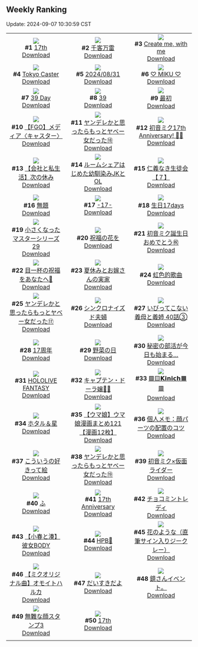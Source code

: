 ## Weekly Ranking
Update: 2024-09-07 10:30:59 CST

|      |      |      |
| :----: | :----: | :----: |
| ![](https://i.pixiv.re/c/240x480/img-master/img/2024/09/01/00/01/15/122018635_p0_master1200.jpg)<br>**#1** [17th](https://www.pixiv.net/artworks/122018635)<br>[Download](https://i.pixiv.re/img-original/img/2024/09/01/00/01/15/122018635_p0.png) | ![](https://i.pixiv.re/c/240x480/img-master/img/2024/08/31/00/02/27/121980605_p0_master1200.jpg)<br>**#2** [千客万雷](https://www.pixiv.net/artworks/121980605)<br>[Download](https://i.pixiv.re/img-original/img/2024/08/31/00/02/27/121980605_p0.jpg) | ![](https://i.pixiv.re/c/240x480/img-master/img/2024/08/30/03/32/20/121955436_p0_master1200.jpg)<br>**#3** [Create me, with me](https://www.pixiv.net/artworks/121955436)<br>[Download](https://i.pixiv.re/img-original/img/2024/08/30/03/32/20/121955436_p0.png) |
| ![](https://i.pixiv.re/c/240x480/img-master/img/2024/08/31/21/31/53/122011890_p0_master1200.jpg)<br>**#4** [Tokyo Caster](https://www.pixiv.net/artworks/122011890)<br>[Download](https://i.pixiv.re/img-original/img/2024/08/31/21/31/53/122011890_p0.jpg) | ![](https://i.pixiv.re/c/240x480/img-master/img/2024/08/31/00/06/44/121981001_p0_master1200.jpg)<br>**#5** [2024/08/31](https://www.pixiv.net/artworks/121981001)<br>[Download](https://i.pixiv.re/img-original/img/2024/08/31/00/06/44/121981001_p0.jpg) | ![](https://i.pixiv.re/c/240x480/img-master/img/2024/08/31/00/00/36/121980324_p0_master1200.jpg)<br>**#6** [♡ MIKU ♡](https://www.pixiv.net/artworks/121980324)<br>[Download](https://i.pixiv.re/img-original/img/2024/08/31/00/00/36/121980324_p0.jpg) |
| ![](https://i.pixiv.re/c/240x480/img-master/img/2024/08/31/03/09/18/121986241_p0_master1200.jpg)<br>**#7** [39 Day](https://www.pixiv.net/artworks/121986241)<br>[Download](https://i.pixiv.re/img-original/img/2024/08/31/03/09/18/121986241_p0.jpg) | ![](https://i.pixiv.re/c/240x480/img-master/img/2024/08/31/00/13/43/121981432_p0_master1200.jpg)<br>**#8** [39](https://www.pixiv.net/artworks/121981432)<br>[Download](https://i.pixiv.re/img-original/img/2024/08/31/00/13/43/121981432_p0.png) | ![](https://i.pixiv.re/c/240x480/img-master/img/2024/08/31/15/37/42/121999945_p0_master1200.jpg)<br>**#9** [最初](https://www.pixiv.net/artworks/121999945)<br>[Download](https://i.pixiv.re/img-original/img/2024/08/31/15/37/42/121999945_p0.jpg) |
| ![](https://i.pixiv.re/c/240x480/img-master/img/2024/08/31/16/32/17/122001312_p0_master1200.jpg)<br>**#10** [【FGO】メディア〈キャスター〉](https://www.pixiv.net/artworks/122001312)<br>[Download](https://i.pixiv.re/img-original/img/2024/08/31/16/32/17/122001312_p0.jpg) | ![](https://i.pixiv.re/c/240x480/img-master/img/2024/08/31/00/03/00/121980673_p0_master1200.jpg)<br>**#11** [ヤンデレかと思ったらもっとヤベー女だった⑱](https://www.pixiv.net/artworks/121980673)<br>[Download](https://i.pixiv.re/img-original/img/2024/08/31/00/03/00/121980673_p0.png) | ![](https://i.pixiv.re/c/240x480/img-master/img/2024/08/31/00/00/02/121980126_p0_master1200.jpg)<br>**#12** [初音ミク17th Anniversary! 🎂🎉](https://www.pixiv.net/artworks/121980126)<br>[Download](https://i.pixiv.re/img-original/img/2024/08/31/00/00/02/121980126_p0.jpg) |
| ![](https://i.pixiv.re/c/240x480/img-master/img/2024/08/30/12/00/12/121961779_p0_master1200.jpg)<br>**#13** [【会社と私生活】次の休み](https://www.pixiv.net/artworks/121961779)<br>[Download](https://i.pixiv.re/img-original/img/2024/08/30/12/00/12/121961779_p0.jpg) | ![](https://i.pixiv.re/c/240x480/img-master/img/2024/08/31/20/46/53/122009860_p0_master1200.jpg)<br>**#14** [ルームシェアはじめた幼馴染みJKとOL](https://www.pixiv.net/artworks/122009860)<br>[Download](https://i.pixiv.re/img-original/img/2024/08/31/20/46/53/122009860_p0.jpg) | ![](https://i.pixiv.re/c/240x480/img-master/img/2024/08/31/11/05/05/121993335_p0_master1200.jpg)<br>**#15** [仁義なき生徒会【７】](https://www.pixiv.net/artworks/121993335)<br>[Download](https://i.pixiv.re/img-original/img/2024/08/31/11/05/05/121993335_p0.png) |
| ![](https://i.pixiv.re/c/240x480/img-master/img/2024/08/31/19/15/35/122006400_p0_master1200.jpg)<br>**#16** [無題](https://www.pixiv.net/artworks/122006400)<br>[Download](https://i.pixiv.re/img-original/img/2024/08/31/19/15/35/122006400_p0.jpg) | ![](https://i.pixiv.re/c/240x480/img-master/img/2024/09/01/16/43/11/122040751_p0_master1200.jpg)<br>**#17** [-17-](https://www.pixiv.net/artworks/122040751)<br>[Download](https://i.pixiv.re/img-original/img/2024/09/01/16/43/11/122040751_p0.jpg) | ![](https://i.pixiv.re/c/240x480/img-master/img/2024/08/31/20/35/40/122009452_p0_master1200.jpg)<br>**#18** [生日17days](https://www.pixiv.net/artworks/122009452)<br>[Download](https://i.pixiv.re/img-original/img/2024/08/31/20/35/40/122009452_p0.jpg) |
| ![](https://i.pixiv.re/c/240x480/img-master/img/2024/08/30/22/23/33/121976786_p0_master1200.jpg)<br>**#19** [小さくなったマスターシリーズ29](https://www.pixiv.net/artworks/121976786)<br>[Download](https://i.pixiv.re/img-original/img/2024/08/30/22/23/33/121976786_p0.jpg) | ![](https://i.pixiv.re/c/240x480/img-master/img/2024/08/31/12/38/37/121995562_p0_master1200.jpg)<br>**#20** [祝福の花を](https://www.pixiv.net/artworks/121995562)<br>[Download](https://i.pixiv.re/img-original/img/2024/08/31/12/38/37/121995562_p0.png) | ![](https://i.pixiv.re/c/240x480/img-master/img/2024/08/31/00/28/15/121982054_p0_master1200.jpg)<br>**#21** [初音ミク誕生日おめでとう㊗](https://www.pixiv.net/artworks/121982054)<br>[Download](https://i.pixiv.re/img-original/img/2024/08/31/00/28/15/121982054_p0.jpg) |
| ![](https://i.pixiv.re/c/240x480/img-master/img/2024/08/31/00/39/03/121982518_p0_master1200.jpg)<br>**#22** [目一杯の祝福をあなたへ💐](https://www.pixiv.net/artworks/121982518)<br>[Download](https://i.pixiv.re/img-original/img/2024/08/31/00/39/03/121982518_p0.jpg) | ![](https://i.pixiv.re/c/240x480/img-master/img/2024/08/31/21/01/24/122010518_p0_master1200.jpg)<br>**#23** [夏休みとお嫁さんの実家](https://www.pixiv.net/artworks/122010518)<br>[Download](https://i.pixiv.re/img-original/img/2024/08/31/21/01/24/122010518_p0.jpg) | ![](https://i.pixiv.re/c/240x480/img-master/img/2024/08/31/00/27/51/121982038_p0_master1200.jpg)<br>**#24** [虹色的歌曲](https://www.pixiv.net/artworks/121982038)<br>[Download](https://i.pixiv.re/img-original/img/2024/08/31/00/27/51/121982038_p0.jpg) |
| ![](https://i.pixiv.re/c/240x480/img-master/img/2024/08/30/00/01/37/121950601_p0_master1200.jpg)<br>**#25** [ヤンデレかと思ったらもっとヤベー女だった⑰](https://www.pixiv.net/artworks/121950601)<br>[Download](https://i.pixiv.re/img-original/img/2024/08/30/00/01/37/121950601_p0.png) | ![](https://i.pixiv.re/c/240x480/img-master/img/2024/08/31/00/02/08/121980569_p0_master1200.jpg)<br>**#26** [シンクロナイズド夫婦](https://www.pixiv.net/artworks/121980569)<br>[Download](https://i.pixiv.re/img-original/img/2024/08/31/00/02/08/121980569_p0.jpg) | ![](https://i.pixiv.re/c/240x480/img-master/img/2024/08/31/00/00/08/121980184_p0_master1200.jpg)<br>**#27** [いびってこない義母と義姉  40話③](https://www.pixiv.net/artworks/121980184)<br>[Download](https://i.pixiv.re/img-original/img/2024/08/31/00/00/08/121980184_p0.jpg) |
| ![](https://i.pixiv.re/c/240x480/img-master/img/2024/08/31/00/00/52/121980372_p0_master1200.jpg)<br>**#28** [17周年](https://www.pixiv.net/artworks/121980372)<br>[Download](https://i.pixiv.re/img-original/img/2024/08/31/00/00/52/121980372_p0.jpg) | ![](https://i.pixiv.re/c/240x480/img-master/img/2024/08/31/20/30/06/122009226_p0_master1200.jpg)<br>**#29** [野菜の日](https://www.pixiv.net/artworks/122009226)<br>[Download](https://i.pixiv.re/img-original/img/2024/08/31/20/30/06/122009226_p0.png) | ![](https://i.pixiv.re/c/240x480/img-master/img/2024/08/30/02/59/51/121955031_p0_master1200.jpg)<br>**#30** [秘密の部活が今日も始まる…](https://www.pixiv.net/artworks/121955031)<br>[Download](https://i.pixiv.re/img-original/img/2024/08/30/02/59/51/121955031_p0.jpg) |
| ![](https://i.pixiv.re/c/240x480/img-master/img/2024/08/31/00/00/32/121980312_p0_master1200.jpg)<br>**#31** [HOLOLIVE FANTASY](https://www.pixiv.net/artworks/121980312)<br>[Download](https://i.pixiv.re/img-original/img/2024/08/31/00/00/32/121980312_p0.jpg) | ![](https://i.pixiv.re/c/240x480/img-master/img/2024/08/31/00/59/55/121983251_p0_master1200.jpg)<br>**#32** [キャプテン・ドーラ嬢🏴‍☠️](https://www.pixiv.net/artworks/121983251)<br>[Download](https://i.pixiv.re/img-original/img/2024/08/31/00/59/55/121983251_p0.jpg) | ![](https://i.pixiv.re/c/240x480/img-master/img/2024/08/31/19/00/34/122005865_p0_master1200.jpg)<br>**#33** [🟩🟨𝗞𝗶𝗻𝗶𝗰𝗵🟧🟥](https://www.pixiv.net/artworks/122005865)<br>[Download](https://i.pixiv.re/img-original/img/2024/08/31/19/00/34/122005865_p0.jpg) |
| ![](https://i.pixiv.re/c/240x480/img-master/img/2024/08/30/00/00/25/121950464_p0_master1200.jpg)<br>**#34** [ホタル＆星](https://www.pixiv.net/artworks/121950464)<br>[Download](https://i.pixiv.re/img-original/img/2024/08/30/00/00/25/121950464_p0.jpg) | ![](https://i.pixiv.re/c/240x480/img-master/img/2024/08/30/00/04/28/121950782_p0_master1200.jpg)<br>**#35** [【ウマ娘】ウマ娘漫画まとめ121【漫画12枚】](https://www.pixiv.net/artworks/121950782)<br>[Download](https://i.pixiv.re/img-original/img/2024/08/30/00/04/28/121950782_p0.jpg) | ![](https://i.pixiv.re/c/240x480/img-master/img/2024/08/31/05/30/01/121987950_p0_master1200.jpg)<br>**#36** [個人メモ：顔パーツの配置のコツ](https://www.pixiv.net/artworks/121987950)<br>[Download](https://i.pixiv.re/img-original/img/2024/08/31/05/30/01/121987950_p0.jpg) |
| ![](https://i.pixiv.re/c/240x480/img-master/img/2024/09/01/00/11/42/122019488_p0_master1200.jpg)<br>**#37** [こういうの好きって絵](https://www.pixiv.net/artworks/122019488)<br>[Download](https://i.pixiv.re/img-original/img/2024/09/01/00/11/42/122019488_p0.jpg) | ![](https://i.pixiv.re/c/240x480/img-master/img/2024/09/01/00/05/21/122019011_p0_master1200.jpg)<br>**#38** [ヤンデレかと思ったらもっとヤベー女だった⑲](https://www.pixiv.net/artworks/122019011)<br>[Download](https://i.pixiv.re/img-original/img/2024/09/01/00/05/21/122019011_p0.png) | ![](https://i.pixiv.re/c/240x480/img-master/img/2024/08/31/16/54/44/121996944_p0_master1200.jpg)<br>**#39** [初音ミク×仮面ライダー](https://www.pixiv.net/artworks/121996944)<br>[Download](https://i.pixiv.re/img-original/img/2024/08/31/16/54/44/121996944_p0.png) |
| ![](https://i.pixiv.re/c/240x480/img-master/img/2024/08/31/04/30/01/121987354_p0_master1200.jpg)<br>**#40** [ふ](https://www.pixiv.net/artworks/121987354)<br>[Download](https://i.pixiv.re/img-original/img/2024/08/31/04/30/01/121987354_p0.png) | ![](https://i.pixiv.re/c/240x480/img-master/img/2024/08/31/00/39/39/121982549_p0_master1200.jpg)<br>**#41** [17th Anniversary](https://www.pixiv.net/artworks/121982549)<br>[Download](https://i.pixiv.re/img-original/img/2024/08/31/00/39/39/121982549_p0.png) | ![](https://i.pixiv.re/c/240x480/img-master/img/2024/08/31/00/00/07/121980180_p0_master1200.jpg)<br>**#42** [チョコミントレディ](https://www.pixiv.net/artworks/121980180)<br>[Download](https://i.pixiv.re/img-original/img/2024/08/31/00/00/07/121980180_p0.jpg) |
| ![](https://i.pixiv.re/c/240x480/img-master/img/2024/08/31/23/36/08/122017321_p0_master1200.jpg)<br>**#43** [【小春と湊】彼女BODY](https://www.pixiv.net/artworks/122017321)<br>[Download](https://i.pixiv.re/img-original/img/2024/08/31/23/36/08/122017321_p0.png) | ![](https://i.pixiv.re/c/240x480/img-master/img/2024/08/31/00/11/17/121981108_p0_master1200.jpg)<br>**#44** [HPB🎉](https://www.pixiv.net/artworks/121981108)<br>[Download](https://i.pixiv.re/img-original/img/2024/08/31/00/11/17/121981108_p0.jpg) | ![](https://i.pixiv.re/c/240x480/img-master/img/2024/08/31/00/01/18/121980442_p0_master1200.jpg)<br>**#45** [花のような（直筆サイン入りジークレー）](https://www.pixiv.net/artworks/121980442)<br>[Download](https://i.pixiv.re/img-original/img/2024/08/31/00/01/18/121980442_p0.png) |
| ![](https://i.pixiv.re/c/240x480/img-master/img/2024/08/31/17/08/55/122002363_p0_master1200.jpg)<br>**#46** [【ミクオリジナル曲】オモイトハルカ](https://www.pixiv.net/artworks/122002363)<br>[Download](https://i.pixiv.re/img-original/img/2024/08/31/17/08/55/122002363_p0.png) | ![](https://i.pixiv.re/c/240x480/img-master/img/2024/08/30/14/13/03/121963875_p0_master1200.jpg)<br>**#47** [だいすきだよ](https://www.pixiv.net/artworks/121963875)<br>[Download](https://i.pixiv.re/img-original/img/2024/08/30/14/13/03/121963875_p0.png) | ![](https://i.pixiv.re/c/240x480/img-master/img/2024/08/31/07/48/19/121989646_p0_master1200.jpg)<br>**#48** [鏡さんイベント。](https://www.pixiv.net/artworks/121989646)<br>[Download](https://i.pixiv.re/img-original/img/2024/08/31/07/48/19/121989646_p0.jpg) |
| ![](https://i.pixiv.re/c/240x480/img-master/img/2024/08/31/00/00/59/121980392_p0_master1200.jpg)<br>**#49** [無難な顔スタンプ3](https://www.pixiv.net/artworks/121980392)<br>[Download](https://i.pixiv.re/img-original/img/2024/08/31/00/00/59/121980392_p0.jpg) | ![](https://i.pixiv.re/c/240x480/img-master/img/2024/09/01/00/03/20/122018859_p0_master1200.jpg)<br>**#50** [17th](https://www.pixiv.net/artworks/122018859)<br>[Download](https://i.pixiv.re/img-original/img/2024/09/01/00/03/20/122018859_p0.jpg) |
|      |
